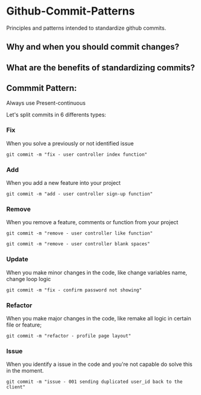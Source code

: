# Github-Commit-Patterns
Principles and patterns intended to standardize github commits.

## Why and when you should commit changes?


## What are the benefits of standardizing commits?

## Commmit Pattern:

Always use Present-continuous


Let's split commits in 6 differents types:

### Fix
  When you solve a previously or not identified issue
  ```
  git commit -m "fix - user controller index function"
  ```
 
  
### Add
  When you add a new feature into your project
  ```
  git commit -m "add - user controller sign-up function"
  ```
  
### Remove
  When you remove a feature, comments or function from your project
   ```
  git commit -m "remove - user controller like function"
  ```
  
  ```
  git commit -m "remove - user controller blank spaces"
  ```
  
### Update
  When you make minor changes in the code, like change variables name, change loop logic

  ```
  git commit -m "fix - confirm password not showing"
  ```
  
### Refactor
  When you make major changes in the code, like remake all logic in certain file or feature;
  
  ```
  git commit -m "refactor - profile page layout"
  ```

### Issue
  When you identify a issue in the code and you're not capable do solve this in the moment.
  ```
  git commit -m "issue - 001 sending duplicated user_id back to the client"
  ```

